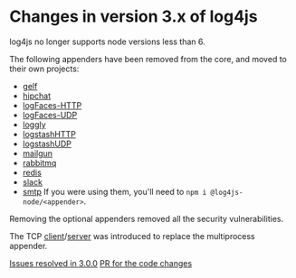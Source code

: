 # Changes in version 3.x of log4js

log4js no longer supports node versions less than 6.

The following appenders have been removed from the core, and moved to their own projects:
* [gelf](https://github.com/log4js-node/gelf)
* [hipchat](https://github.com/log4js-node/hipchat)
* [logFaces-HTTP](https://github.com/log4js-node/logFaces-HTTP)
* [logFaces-UDP](https://github.com/log4js-node/logFaces-UDP)
* [loggly](https://github.com/log4js-node/loggly)
* [logstashHTTP](https://github.com/log4js-node/logstashHTTP)
* [logstashUDP](https://github.com/log4js-node/logstashUDP)
* [mailgun](https://github.com/log4js-node/mailgun)
* [rabbitmq](https://github.com/log4js-node/rabbitmq)
* [redis](https://github.com/log4js-node/redis)
* [slack](https://github.com/log4js-node/slack)
* [smtp](https://github.com/log4js-node/smtp)
If you were using them, you'll need to `npm i @log4js-node/<appender>`.

Removing the optional appenders removed all the security vulnerabilities.

The TCP [client](tcp.md)/[server](tcp-server.md) was introduced to replace the multiprocess appender.

[Issues resolved in 3.0.0](https://github.com/log4js-node/log4js-node/milestone/31?closed=1)
[PR for the code changes](https://github.com/log4js-node/log4js-node/pull/754)
